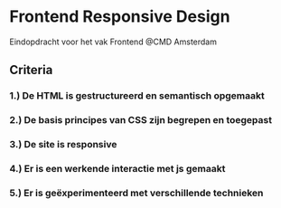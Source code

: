 # Frontend Responsive Design
Eindopdracht voor het vak Frontend @CMD Amsterdam

<!-- Beschrijf hier wat jij gaat doen voor de opdracht -->

## Criteria
### 1.) De HTML is gestructureerd en semantisch opgemaakt

### 2.) De basis principes van CSS zijn begrepen en toegepast

### 3.) De site is responsive

### 4.) Er is een werkende interactie met js gemaakt

### 5.) Er is geëxperimenteerd met verschillende technieken

